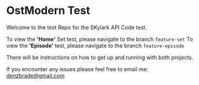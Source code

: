 # OstModern Test

Welcome to the test Repo for the SKylark API Code test.

To view the **'Home'** Set test, please navigate to the branch `feature-set`
To view the **'Episode'** test, please navigate to the branch `feature-episode`

There will be instructions on how to get up and running with both projects.

If you encounter any issues please feel free to email me: denzbrade@gmail.com